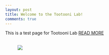 ```yaml
---
layout: post
title: Welcome to the Tootooni Lab!
comments: true
---
```


This is a test page for Tootooni Lab
<a href="{{ site.baseurl }}/research">READ MORE</a>
<br>
<br>
<figure>
  <img src="https://raw.githubusercontent.com/TestRun23/TestRun23.github.io/master/images/hsc.jpg"/>
</figure>
<br>
